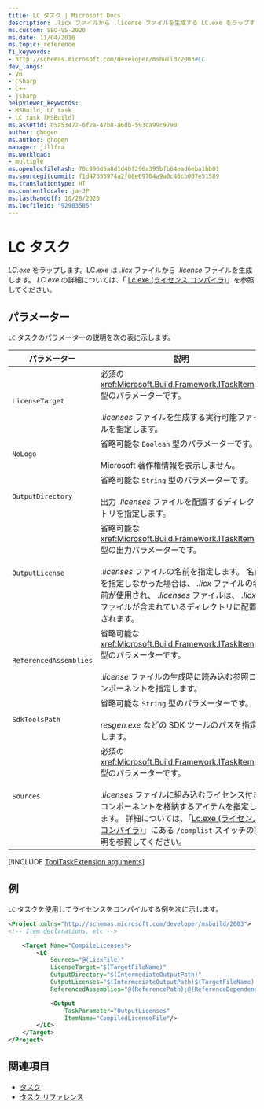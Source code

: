 ```yaml
---
title: LC タスク | Microsoft Docs
description: .licx ファイルから .license ファイルを生成する LC.exe をラップするために、MSBuild によって LC タスクが使用される方法について説明します。
ms.custom: SEO-VS-2020
ms.date: 11/04/2016
ms.topic: reference
f1_keywords:
- http://schemas.microsoft.com/developer/msbuild/2003#LC
dev_langs:
- VB
- CSharp
- C++
- jsharp
helpviewer_keywords:
- MSBuild, LC task
- LC task [MSBuild]
ms.assetid: d5a53472-6f2a-42b8-a6db-593ca99c9790
author: ghogen
ms.author: ghogen
manager: jillfra
ms.workload:
- multiple
ms.openlocfilehash: 70c996d5a8d1d4bf296a395bfb64ead6eba1bb01
ms.sourcegitcommit: f1d47655974a2f08e69704a9a0c46cb007e51589
ms.translationtype: HT
ms.contentlocale: ja-JP
ms.lasthandoff: 10/28/2020
ms.locfileid: "92903585"
---
```

# <a name="lc-task"></a>LC タスク

*LC.exe* をラップします。LC.exe は *.licx* ファイルから *.license* ファイルを生成します。 *LC.exe* の詳細については、「 [Lc.exe (ライセンス コンパイラ)](/dotnet/framework/tools/lc-exe-license-compiler)」を参照してください。

## <a name="parameters"></a>パラメーター

`LC` タスクのパラメーターの説明を次の表に示します。

|パラメーター|説明|
|---------------|-----------------|
|`LicenseTarget`|必須の <xref:Microsoft.Build.Framework.ITaskItem> 型のパラメーターです。<br /><br /> *.licenses* ファイルを生成する実行可能ファイルを指定します。|
|`NoLogo`|省略可能な `Boolean` 型のパラメーターです。<br /><br /> Microsoft 著作権情報を表示しません。|
|`OutputDirectory`|省略可能な `String` 型のパラメーターです。<br /><br /> 出力 *.licenses* ファイルを配置するディレクトリを指定します。|
|`OutputLicense`|省略可能な <xref:Microsoft.Build.Framework.ITaskItem> 型の出力パラメーターです。<br /><br /> *.licenses* ファイルの名前を指定します。 名前を指定しなかった場合は、 *.licx* ファイルの名前が使用され、 *.licenses* ファイルは、 *.licx* ファイルが含まれているディレクトリに配置されます。|
|`ReferencedAssemblies`|省略可能な <xref:Microsoft.Build.Framework.ITaskItem>`[]` 型のパラメーターです。<br /><br /> *.license* ファイルの生成時に読み込む参照コンポーネントを指定します。|
|`SdkToolsPath`|省略可能な `String` 型のパラメーターです。<br /><br /> *resgen.exe* などの SDK ツールのパスを指定します。|
|`Sources`|必須の <xref:Microsoft.Build.Framework.ITaskItem>`[]` 型のパラメーターです。<br /><br /> *.licenses* ファイルに組み込むライセンス付きコンポーネントを格納するアイテムを指定します。 詳細については、「[Lc.exe (ライセンス コンパイラ)](/dotnet/framework/tools/lc-exe-license-compiler)」にある `/complist` スイッチの説明を参照してください。|

[!INCLUDE [ToolTaskExtension arguments](includes/tooltaskextension-base-params.md)]

## <a name="example"></a>例

`LC` タスクを使用してライセンスをコンパイルする例を次に示します。

```xml
<Project xmlns="http://schemas.microsoft.com/developer/msbuild/2003">
<!-- Item declarations, etc -->

    <Target Name="CompileLicenses">
        <LC
            Sources="@(LicxFile)"
            LicenseTarget="$(TargetFileName)"
            OutputDirectory="$(IntermediateOutputPath)"
            OutputLicenses="$(IntermediateOutputPath)$(TargetFileName).licenses"
            ReferencedAssemblies="@(ReferencePath);@(ReferenceDependencyPaths)">

            <Output
                TaskParameter="OutputLicenses"
                ItemName="CompiledLicenseFile"/>
        </LC>
    </Target>
</Project>
```

## <a name="see-also"></a>関連項目

- [タスク](../msbuild/msbuild-tasks.md)
- [タスク リファレンス](../msbuild/msbuild-task-reference.md)
